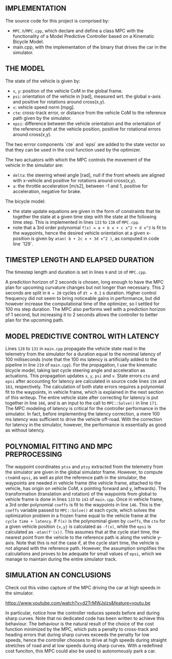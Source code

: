 ## IMPLEMENTATION

The source code for this project is comprised by:
  * `MPC.h`/`MPC.cpp`, which declare and define a class MPC with the functionality of a Model Predictive Controller based on a Kinematic Bicycle Model.
  * main.cpp, with the implementation of the binary that drives the car in the simulator.

## THE MODEL

The state of the vehicle is given by:
  * `x`, `y`: position of the vehicle CoM in the global frame.
  * `psi`: orientation of the vehicle in [rad], measured wrt. the global x-axis and positive for rotations around cross(x,y).
  * `v`: vehicle speed norm [mpg].
  * `cte`: cross-track error, or distance from the vehicle CoM to the reference path given by the simulator.
  * `epsi`: difference between the vehicle orientation and the orientation of the reference path at the vehicle position, positive for rotational errors around cross(x,y).

The two errror components ´cte´ and ´epsi´ are added to the state vector so that they can be used in the cost function used by the optimizer.

The two actuators with which the MPC controls the movement of the vehicle in the simulator are:
  * `delta`: the steering wheel angle [rad], null if the front wheels are aligned with x-vehicle and positive for rotations around cross(x,y).
  * `a`: the throttle acceleration [m/s2], between -1 and 1, positive for acceleration, negative for brake.
  
The bicycle model:
  * the state update equations are given in the form of constraints that tie together the state at a given time step with the state at the following time step. This is implemented in lines `133` to `138` of `MPC.cpp`. 
  * note that a 3rd order polynomial `f(x) = a + b x + c x^2 + d x^3` is fit to the waypoints, hence the desired vehicle orientation at a given x-position is given by `atan( b + 2c x + 3d x^2 )`, as computed in code line ´129´.

## TIMESTEP LENGTH AND ELAPSED DURATION

The timestep length and duration is set in lines `9` and `10` of `MPC.cpp`.

A prediction horizon of 2 seconds is chosen, long enough to have the MPC plan for upcoming curvature changes but not longer than necessary.
This 2 seconds are split in `N = 20` cycles of `dt = 0.1` s duration. Higher control frequency did not seem to bring noticeable gains in performance, but did however increase the computational time of the optimizer, so I settled for 100 ms step duration.
The MPC also performs well with a prediction horizon of 1 second, but increasing it to 2 seconds allows the controller to better plan for the upcoming path.

## MODEL PREDICTIVE CONTROL WITH LATENCY

Lines `128` to `131` in `main.cpp` propagate the vehicle state read in the telemetry from the simulator for a duration equal to the nominal latency of 100 milliseconds (note that the 100 ms latency is artificially added to the pipeline in line `219` of `main.cpp`).
For the propagation, I use the kinematic bicycle model, taking last cycle steering angle and acceleration as actuations. This propagation updates `x`, `y`, `psi` and `v`. State errors `cte` and `epsi` after accounting for latency are calculated in source code lines `156` and `163`, respectively. The calculation of both state errors requires a polynomial fit to the waypoints, in vehicle frame, which is explained in the next section of this writeup. 
The entire vehicle state after correcting for latency is put together in line `166`, and is an input to the call to `MPC::Solve()` in line `171`.
The MPC modeling of latency is critical for the controller performance in the simulator. In fact, before implementing the latency correction, a mere 100 ms latency was sufficient to drive the vehicle off-road. With the correction for latency in the simulator, however, the performance is essentially as good as without latency.

## POLYNOMIAL FITTING AND MPC PREPROCESSING

The waypoint coordinates `ptsx` and `ptsy` extracted from the telemetry from the simulator are given in the global simulator frame. However, to compute `cte`and `epsi`, as well as plot the reference path in the simulator, the waypoints are needed in vehicle frame (the vehicle frame, attached to the vehicle, has origin on vehicle CoM, x pointing forward and y, leftwards). The transformation (translation and rotation) of the waypoints from global to vehicle frame is done in lines `133` to `143` of `main.cpp`. Once in vehicle frame, a 3rd order polynomial `coeffs` is fit to the waypoints in line `146`.
This is the `coeffs` variable passed to `MPC::Solve()` at each cycle, which solves the optimization problem in a frozen frame equal to the vehicle frame at the `cycle time + latency`.
If `f(x)` is the polynominal given by `coeffs`, the `cte` for a given vehicle position `{x,y}` is calculated as `-f(x)`, while the `epsi` is calculated as `-atan(f'(x))`. This assumes that at the cycle start time, the nearest point from the vehicle to the reference path is along the vehicle y-axis. Note that this is not the case if, at the cycle start time, the vehicle is not aligned with the reference path. However, the assumption simplifies the calculations and proves to be adequate for small values of `epsi`, which we manage to maintain during the entire simulator track. 

## SIMULATION AN CONCLUSIONS

Check out this video capture of the MPC driving the car at high speeds in the simulator.

https://www.youtube.com/watch?v=d2TrMWJslzs&feature=youtu.be

In particular, notice how the controller reduces speeds before and during sharp curves. Note that no dedicated code has been written to achieve this behaviour. The behaviour is the natural result of the choice of the cost function minimized by the MPC, which puts a penalty to cross-track and heading errors that during sharp curves exceeds the penalty for low speeds, hence the controller chooses to drive at high speeds during straight stretches of road and at low speeds during sharp curves.
With a redefined cost funciton, this MPC could also be used to autonomously park a car.

